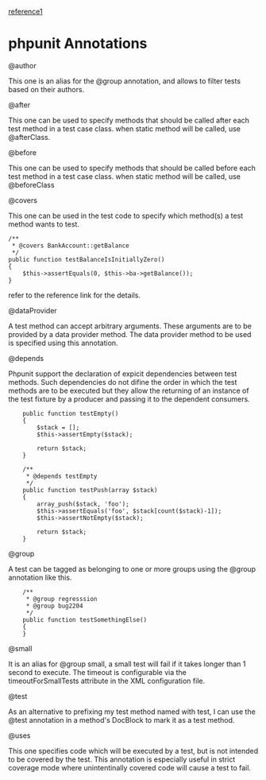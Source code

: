 [reference1](https://phpunit.de/manual/current/en/appendixes.annotations.html)

# phpunit Annotations

@author 

This one is an alias for the @group annotation, and allows to filter tests based on their authors.

@after

This one can be used to specify methods that should be called after each test method in a test case class.
when static method will be called, use @afterClass.

@before

This one can be used to specify methods that should be called before each test method in a test case class.
when static method will be called, use @beforeClass

@covers

This one can be used in the test code to specify which method(s) a test method wants to test.

```
/**
 * @covers BankAccount::getBalance
 */
public function testBalanceIsInitiallyZero()
{
    $this->assertEquals(0, $this->ba->getBalance());
}
```

refer to the reference link for the details.

@dataProvider

A test method can accept arbitrary arguments. These arguments are to be provided by a data provider method. The data provider method to be used is specified using this annotation.

@depends

Phpunit support the declaration of expicit dependencies between test methods. Such dependencies do not difine the order in which the test methods are to be executed but they allow the returning of an instance of the test fixture by a producer and passing it to the dependent consumers.

```
    public function testEmpty()
    {
        $stack = [];
        $this->assertEmpty($stack);

        return $stack;
    }

    /**
     * @depends testEmpty
     */
    public function testPush(array $stack)
    {
        array_push($stack, 'foo');
        $this->assertEquals('foo', $stack[count($stack)-1]);
        $this->assertNotEmpty($stack);

        return $stack;
    }
```

@group

A test can be tagged as belonging to one or more groups using the @group annotation like this.

```
    /**
     * @group regresssion
     * @group bug2204
     */
    public function testSomethingElse()
    {
    }
```

@small

It is an alias for @group small, a small test will fail if it takes longer than 1 second to execute. The timeout is configurable via the timeoutForSmallTests attribute in the XML configuration file.

@test

As an alternative to prefixing my test method named with test, I can use the @test annotation in a method's DocBlock to mark it as a test method.

@uses

This one specifies code which will be executed by a test, but is not intended to be covered by the test. This annotation is especially useful in strict coverage mode where unintentinally covered code will cause a test to fail.
